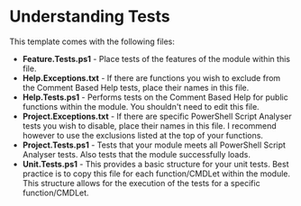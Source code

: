 # Understanding Tests

This template comes with the following files:

* **Feature.Tests.ps1** - Place tests of the features of the module within this file.
* **Help.Exceptions.txt** - If there are functions you wish to exclude from the Comment Based Help tests, place their names in this file.
* **Help.Tests.ps1** - Performs tests on the Comment Based Help for public functions within the module. You shouldn't need to edit this file.
* **Project.Exceptions.txt** - If there are specific PowerShell Script Analyser tests you wish to disable, place their names in this file. I recommend however to use the exclusions listed at the top of your functions.
* **Project.Tests.ps1** - Tests that your module meets all PowerShell Script Analyser tests. Also tests that the module successfully loads.
* **Unit.Tests.ps1** - This provides a basic structure for your unit tests. Best practice is to copy this file for each function/CMDLet within the module. This structure allows for the execution of the tests for a specific function/CMDLet.
